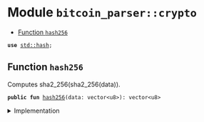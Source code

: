 
<a name="bitcoin_parser_crypto"></a>

# Module `bitcoin_parser::crypto`



-  [Function `hash256`](#bitcoin_parser_crypto_hash256)


<pre><code><b>use</b> <a href="../dependencies/std/hash.md#std_hash">std::hash</a>;
</code></pre>



<a name="bitcoin_parser_crypto_hash256"></a>

## Function `hash256`

Computes sha2_256(sha2_256(data)).


<pre><code><b>public</b> <b>fun</b> <a href="../bitcoin_parser/crypto.md#bitcoin_parser_crypto_hash256">hash256</a>(data: vector&lt;u8&gt;): vector&lt;u8&gt;
</code></pre>



<details>
<summary>Implementation</summary>


<pre><code><b>public</b> <b>fun</b> <a href="../bitcoin_parser/crypto.md#bitcoin_parser_crypto_hash256">hash256</a>(data: vector&lt;u8&gt;): vector&lt;u8&gt; {
    sha2_256(sha2_256(data))
}
</code></pre>



</details>
